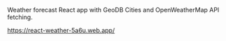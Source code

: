 Weather forecast React app with GeoDB Cities and OpenWeatherMap API fetching.

https://react-weather-5a6u.web.app/
